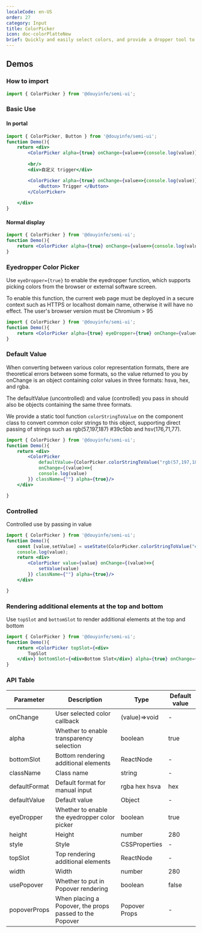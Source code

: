 ```yaml
---
localeCode: en-US
order: 27
category: Input
title: ColorPicker
icon: doc-colorPlatteNew
brief: Quickly and easily select colors, and provide a dropper tool to pick colors
---
```




## Demos

### How to import


```jsx import
import { ColorPicker } from '@douyinfe/semi-ui';
```


### Basic Use

#### In portal

```jsx live=true
import { ColorPicker, Button } from '@douyinfe/semi-ui';
function Demo(){
    return <div>
        <ColorPicker alpha={true} onChange={value=>{console.log(value)}} usePopover={true}/>
        
        <br/>
        <div>自定义 trigger</div>

        <ColorPicker alpha={true} onChange={value=>{console.log(value)}} usePopover={true}>
            <Button> Trigger </Button>
        </ColorPicker>
        
    </div>
}

```

#### Normal display
```jsx live=true
import { ColorPicker } from '@douyinfe/semi-ui';
function Demo(){
    return <ColorPicker alpha={true} onChange={value=>{console.log(value)}}/>
}

```

### Eyedropper Color Picker

Use `eyeDropper={true}` to enable the eyedropper function, which supports picking colors from the browser or external software screen.

<Notice title='Notes'>
To enable this function, the current web page must be deployed in a secure context such as HTTPS or localhost domain name, otherwise it will have no effect. The user's browser version must be Chromium > 95
</Notice>


```jsx live=true
import { ColorPicker } from '@douyinfe/semi-ui';
function Demo(){
    return <ColorPicker alpha={true} eyeDropper={true} onChange={value=>{console.log(value)}}/>
}

```

### Default Value

When converting between various color representation formats, there are theoretical errors between some formats, so the value returned to you by onChange is an object containing color values ​​in three formats: hsva, hex, and rgba.

The defaultValue (uncontrolled) and value (controlled) you pass in should also be objects containing the same three formats.

We provide a static tool function `colorStringToValue` on the component class to convert common color strings to this object, supporting direct passing of strings such as rgb(57,197,187) #39c5bb and hsv(176,71,77).

```jsx live=true
import { ColorPicker } from '@douyinfe/semi-ui';
function Demo(){
    return <div>
        <ColorPicker 
            defaultValue={ColorPicker.colorStringToValue("rgb(57,197,187)")}
            onChange={(value)=>{
            console.log(value)
        }} className={""} alpha={true}/>
    </div>

}

```

### Controlled

Controlled use by passing in value

```jsx live=true
import { ColorPicker } from '@douyinfe/semi-ui';
function Demo(){
    const [value,setValue] = useState(ColorPicker.colorStringToValue("#39c5bb"));
    console.log(value);
    return <div>
        <ColorPicker value={value} onChange={(value)=>{
            setValue(value)
        }} className={""} alpha={true}/>
    </div>

}

```


### Rendering additional elements at the top and bottom

Use `topSlot` and `bottomSlot` to render additional elements at the top and bottom

```jsx live=true
import { ColorPicker } from '@douyinfe/semi-ui';
function Demo(){
    return <ColorPicker topSlot={<div>
        TopSlot
    </div>} bottomSlot={<div>Bottom Slot</div>} alpha={true} onChange={value=>{console.log(value)}}/>
}

```

### API Table

| Parameter | Description | Type | Default value |
|---------------|------------|---------------|------|
| onChange | User selected color callback | (value)=>void | - |
| alpha | Whether to enable transparency selection | boolean | true |
| bottomSlot | Bottom rendering additional elements | ReactNode | - |
| className | Class name | string | - |
| defaultFormat | Default format for manual input | rgba hex hsva | hex |
| defaultValue | Default value | Object | - |
| eyeDropper | Whether to enable the eyedropper color picker | boolean | true |
| height | Height | number | 280 |
| style | Style | CSSProperties | - |
| topSlot | Top rendering additional elements | ReactNode | - |
| width | Width | number | 280 |
| usePopover | Whether to put in Popover rendering | boolean | false |
| popoverProps | When placing a Popover, the props passed to the Popover | Popover Props | - |
